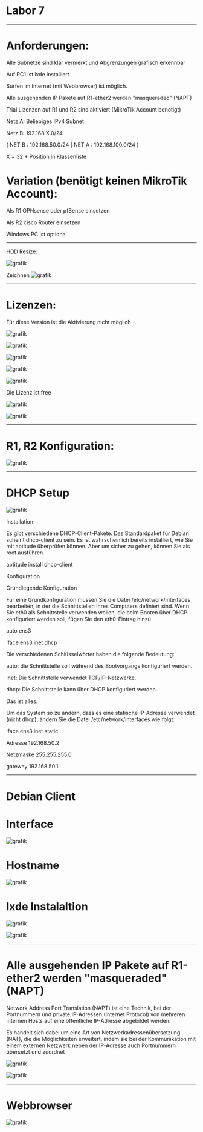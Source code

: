 # Labor 7

______________

# Anforderungen:

Alle Subnetze sind klar vermerkt und Abgrenzungen grafisch erkennbar

Auf PC1 ist lxde installiert

Surfen im Internet (mit Webbrowser) ist möglich.

Alle ausgehenden IP Pakete auf R1-ether2 werden "masqueraded" (NAPT)

Trial Lizenzen auf R1 und R2 sind aktiviert (MikroTik Account benötigt)

Netz A: Beliebiges IPv4 Subnet

Netz B: 192.168.X.0/24

( NET B : 192.168.50.0/24     | NET A : 192.168.100.0/24 )


X = 32 + Position in Klassenliste

# Variation (benötigt keinen MikroTik Account):

Als R1 OPNsense oder pfSense einsetzen

Als R2 cisco Router einsetzen

Windows PC ist optional
___________________________

HDD Resize:

![grafik](https://user-images.githubusercontent.com/102586033/177213081-56c5477d-5a74-4096-b176-335f77e77a44.png)


Zeichnen
![grafik](https://user-images.githubusercontent.com/102586033/177213647-961c8e55-15c2-4568-9955-25a324310a08.png)

____________________________

# Lizenzen:

Für diese Version ist die Aktivierung nicht möglich

![grafik](https://user-images.githubusercontent.com/102586033/177214561-5db61a85-6320-4dbb-be70-c9a6bc052b4d.png)


![grafik](https://user-images.githubusercontent.com/102586033/177215689-8431019a-ff3d-4b59-8c14-df1044330300.png)


![grafik](https://user-images.githubusercontent.com/102586033/177215901-79a3b838-0c83-438c-aadc-e6859120b72a.png)


![grafik](https://user-images.githubusercontent.com/102586033/177215963-2ca49e48-5db1-4553-944b-b17c10df7613.png)


![grafik](https://user-images.githubusercontent.com/102586033/177254753-87854e7c-fbaa-4191-8959-0bb7ac346357.png)

Die Lizenz ist free

![grafik](https://user-images.githubusercontent.com/102586033/177267507-b9b1aadc-2291-4f6a-83df-8861e7050df7.png)

![grafik](https://user-images.githubusercontent.com/102586033/177267590-0d299d44-7e27-4742-b6c3-9f409f5c9419.png)

________________________

# R1, R2 Konfiguration:

![grafik](https://user-images.githubusercontent.com/102586033/177217859-626a5145-9dc4-4dd7-9c27-2211246d73c8.png)


__________________________

# DHCP Setup


![grafik](https://user-images.githubusercontent.com/102586033/177216754-cf8346b2-f544-4480-bebf-c6287489aedc.png)


Installation

Es gibt verschiedene DHCP-Client-Pakete. Das Standardpaket für Debian scheint dhcp-client zu sein. Es ist wahrscheinlich bereits installiert, wie Sie mit aptitude überprüfen können. Aber um sicher zu gehen, können Sie als root ausführen

aptitude install dhcp-client

Konfiguration

Grundlegende Konfiguration

Für eine Grundkonfiguration müssen Sie die Datei /etc/network/interfaces bearbeiten, in der die Schnittstellen Ihres Computers definiert sind. Wenn Sie eth0 als Schnittstelle verwenden wollen, die beim Booten über DHCP konfiguriert werden soll, fügen Sie den eth0-Eintrag hinzu

auto ens3

iface ens3 inet dhcp

Die verschiedenen Schlüsselwörter haben die folgende Bedeutung:

auto: die Schnittstelle soll während des Bootvorgangs konfiguriert werden.

inet: Die Schnittstelle verwendet TCP/IP-Netzwerke.

dhcp: Die Schnittstelle kann über DHCP konfiguriert werden.

Das ist alles.

Um das System so zu ändern, dass es eine statische IP-Adresse verwendet (nicht dhcp), ändern Sie die Datei /etc/network/interfaces wie folgt:

iface ens3 inet static

Adresse 192.168.50.2

Netzmaske 255.255.255.0

gateway 192.168.50.1


______________
# Debian Client

# Interface

![grafik](https://user-images.githubusercontent.com/102586033/177217039-f3490c85-4a80-4366-8bef-a1efd9f82a48.png)

# Hostname

![grafik](https://user-images.githubusercontent.com/102586033/177217109-faf917c8-b61e-414d-bfba-2d849ae30ce2.png)


# lxde Instalaltion

![grafik](https://user-images.githubusercontent.com/102586033/177217903-bc9eae5f-3b6a-4137-83ce-527f6c417ef4.png)


![grafik](https://user-images.githubusercontent.com/102586033/177222830-c22aafdd-bb47-4e2c-9715-9f86e70b759b.png)

___________________

# Alle ausgehenden IP Pakete auf R1-ether2 werden "masqueraded" (NAPT)

Network Address Port Translation (NAPT) ist eine Technik, bei der Portnummern und private IP-Adressen (Internet Protocol) von mehreren internen Hosts auf eine öffentliche IP-Adresse abgebildet werden.

Es handelt sich dabei um eine Art von Netzwerkadressenübersetzung (NAT), die die Möglichkeiten erweitert, indem sie bei der Kommunikation mit einem externen Netzwerk neben der IP-Adresse auch Portnummern übersetzt und zuordnet

![grafik](https://user-images.githubusercontent.com/102586033/177217965-3ed27686-4a2b-42f2-8bc1-5eab681b8a0e.png)


![grafik](https://user-images.githubusercontent.com/102586033/177218157-59b96598-d41c-4a44-b876-2d15e8541e36.png)



___________________
# Webbrowser

![grafik](https://user-images.githubusercontent.com/102586033/177252870-b8d0a5a6-aca4-47ed-b1c3-194110e26e94.png)




